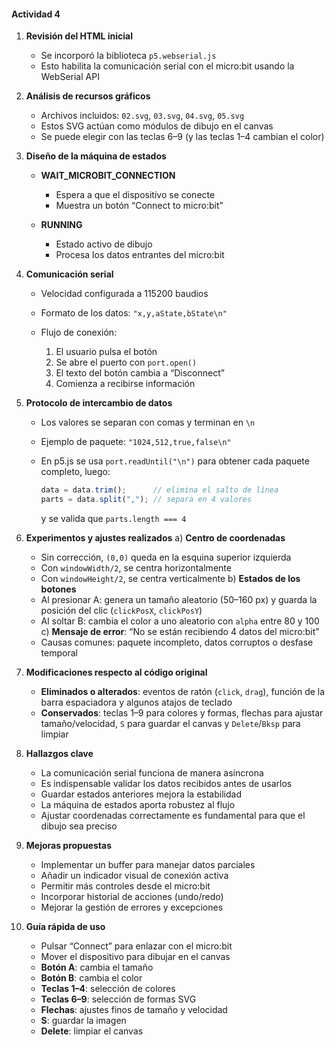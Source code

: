 #### Actividad 4

1. **Revisión del HTML inicial**

   * Se incorporó la biblioteca `p5.webserial.js`
   * Esto habilita la comunicación serial con el micro\:bit usando la WebSerial API

2. **Análisis de recursos gráficos**

   * Archivos incluidos: `02.svg`, `03.svg`, `04.svg`, `05.svg`
   * Estos SVG actúan como módulos de dibujo en el canvas
   * Se puede elegir con las teclas 6–9 (y las teclas 1–4 cambian el color)

3. **Diseño de la máquina de estados**

   * **WAIT\_MICROBIT\_CONNECTION**

     * Espera a que el dispositivo se conecte
     * Muestra un botón “Connect to micro\:bit”
   * **RUNNING**

     * Estado activo de dibujo
     * Procesa los datos entrantes del micro\:bit

4. **Comunicación serial**

   * Velocidad configurada a 115200 baudios
   * Formato de los datos: `"x,y,aState,bState\n"`
   * Flujo de conexión:

     1. El usuario pulsa el botón
     2. Se abre el puerto con `port.open()`
     3. El texto del botón cambia a “Disconnect”
     4. Comienza a recibirse información

5. **Protocolo de intercambio de datos**

   * Los valores se separan con comas y terminan en `\n`
   * Ejemplo de paquete: `"1024,512,true,false\n"`
   * En p5.js se usa `port.readUntil("\n")` para obtener cada paquete completo, luego:

     ```js
     data = data.trim();      // elimina el salto de línea
     parts = data.split(","); // separa en 4 valores
     ```

     y se valida que `parts.length === 4`

6. **Experimentos y ajustes realizados**
   a) **Centro de coordenadas**

   * Sin corrección, `(0,0)` queda en la esquina superior izquierda
   * Con `windowWidth/2`, se centra horizontalmente
   * Con `windowHeight/2`, se centra verticalmente
     b) **Estados de los botones**
   * Al presionar A: genera un tamaño aleatorio (50–160 px) y guarda la posición del clic (`clickPosX`, `clickPosY`)
   * Al soltar B: cambia el color a uno aleatorio con `alpha` entre 80 y 100
     c) **Mensaje de error**: “No se están recibiendo 4 datos del micro\:bit”
   * Causas comunes: paquete incompleto, datos corruptos o desfase temporal

7. **Modificaciones respecto al código original**

   * **Eliminados o alterados**: eventos de ratón (`click`, `drag`), función de la barra espaciadora y algunos atajos de teclado
   * **Conservados**: teclas 1–9 para colores y formas, flechas para ajustar tamaño/velocidad, `S` para guardar el canvas y `Delete`/`Bksp` para limpiar

8. **Hallazgos clave**

   * La comunicación serial funciona de manera asíncrona
   * Es indispensable validar los datos recibidos antes de usarlos
   * Guardar estados anteriores mejora la estabilidad
   * La máquina de estados aporta robustez al flujo
   * Ajustar coordenadas correctamente es fundamental para que el dibujo sea preciso

9. **Mejoras propuestas**

   * Implementar un buffer para manejar datos parciales
   * Añadir un indicador visual de conexión activa
   * Permitir más controles desde el micro\:bit
   * Incorporar historial de acciones (undo/redo)
   * Mejorar la gestión de errores y excepciones

10. **Guía rápida de uso**

    * Pulsar “Connect” para enlazar con el micro\:bit
    * Mover el dispositivo para dibujar en el canvas
    * **Botón A**: cambia el tamaño
    * **Botón B**: cambia el color
    * **Teclas 1–4**: selección de colores
    * **Teclas 6–9**: selección de formas SVG
    * **Flechas**: ajustes finos de tamaño y velocidad
    * **S**: guardar la imagen
    * **Delete**: limpiar el canvas
